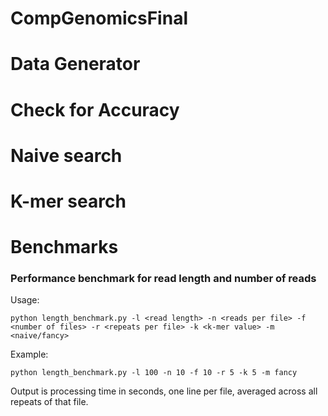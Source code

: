 # CompGenomicsFinal

# Data Generator

# Check for Accuracy

# Naive search

# K-mer search

# Benchmarks

### Performance benchmark for read length and number of reads

Usage:
```
python length_benchmark.py -l <read length> -n <reads per file> -f <number of files> -r <repeats per file> -k <k-mer value> -m <naive/fancy>
```
Example:
```
python length_benchmark.py -l 100 -n 10 -f 10 -r 5 -k 5 -m fancy
```

Output is processing time in seconds, one line per file, averaged across all repeats of that file.
